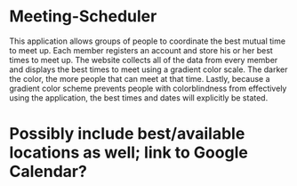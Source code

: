 # Meeting-Scheduler

This application allows groups of people to coordinate the best mutual time to meet up. Each member registers an account and store his or her best times to meet up. The website collects all of the data from every member and displays the best times to meet using a gradient color scale. The darker the color, the more people that can meet at that time. Lastly, because a gradient color scheme prevents people with colorblindness from effectively using the application, the best times and dates will explicitly be stated.

# Possibly include best/available locations as well; link to Google Calendar?
